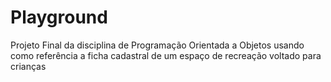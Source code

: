 # Playground
Projeto Final da disciplina de Programação Orientada a Objetos usando como referência a ficha cadastral de um espaço de recreação voltado para crianças


